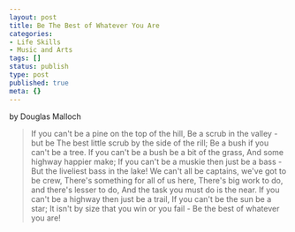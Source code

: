 ```yaml
---
layout: post
title: Be The Best of Whatever You Are
categories:
- Life Skills
- Music and Arts
tags: []
status: publish
type: post
published: true
meta: {}
---
```

by Douglas Malloch

> If you can't be a pine on the top of the hill, Be a scrub in the valley - but be The best little scrub by the side of the rill; Be a bush if you can't be a tree. If you can't be a bush be a bit of the grass, And some highway happier make; If you can't be a muskie then just be a bass - But the liveliest bass in the lake! We can't all be captains, we've got to be crew, There's something for all of us here, There's big work to do, and there's lesser to do, And the task you must do is the near. If you can't be a highway then just be a trail, If you can't be the sun be a star; It isn't by size that you win or you fail - Be the best of whatever you are!
